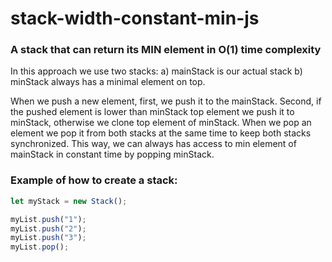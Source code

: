 # stack-width-constant-min-js
### A stack that can return its MIN element in O(1) time complexity

In this approach we use two stacks:
a) mainStack is our actual stack
b) minStack always has a minimal element on top.

When we push a new element, first, we push it to the mainStack. Second, if the pushed element is lower than minStack top element we push it to minStack, otherwise we clone top element of minStack.
When we pop an element we pop it from both stacks at the same time to keep both stacks synchronized.
This way, we can always has access to min element of mainStack in constant time by popping minStack.

### Example of how to create a stack:

```javascript
let myStack = new Stack();

myList.push("1");
myList.push("2");
myList.push("3");
myList.pop();
```